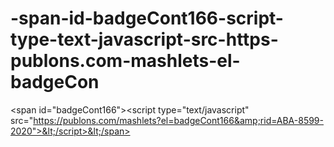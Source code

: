 # -span-id-badgeCont166-script-type-text-javascript-src-https-publons.com-mashlets-el-badgeCon
&lt;span id="badgeCont166">&lt;script type="text/javascript" src="https://publons.com/mashlets?el=badgeCont166&amp;rid=ABA-8599-2020">&lt;/script>&lt;/span>
